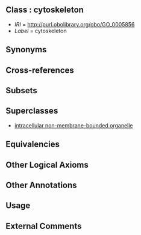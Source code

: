 
## Class : cytoskeleton

 * *IRI* = http://purl.obolibrary.org/obo/GO_0005856
 * *Label* = cytoskeleton

## Synonyms


## Cross-references


## Subsets


## Superclasses

 * [intracellular non-membrane-bounded organelle](../../GO/32/GO_0043232.md)

## Equivalencies


## Other Logical Axioms


## Other Annotations


## Usage


## External Comments

